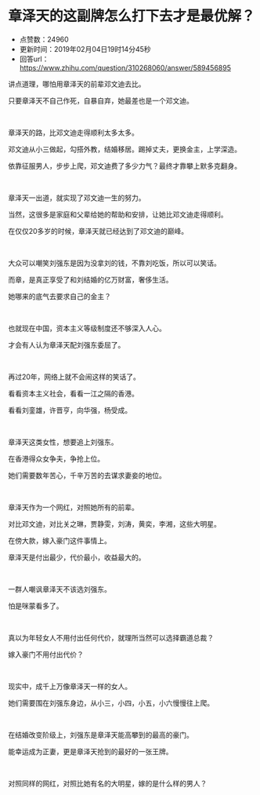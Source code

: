 # 章泽天的这副牌怎么打下去才是最优解？
- 点赞数：24960
- 更新时间：2019年02月04日19时14分45秒
- 回答url：https://www.zhihu.com/question/310268060/answer/589456895
<body>
 <p data-pid="0vnarZw2">讲点道理，哪怕用章泽天的前辈邓文迪去比。</p>
 <p data-pid="AgRJK6qJ">只要章泽天不自己作死，自暴自弃，她最差也是一个邓文迪。</p>
 <p class="ztext-empty-paragraph"><br></p>
 <p data-pid="0ShiX81B">章泽天的路，比邓文迪走得顺利太多太多。</p>
 <p data-pid="BiQBF3Bg">邓文迪从小三做起，勾搭外教，结婚移居。踢掉丈夫，更换金主，上学深造。</p>
 <p data-pid="Gmn9-8Gy">依靠征服男人，步步上爬，邓文迪费了多少力气？最终才靠攀上默多克翻身。</p>
 <p class="ztext-empty-paragraph"><br></p>
 <p data-pid="3z5ITva_">章泽天一出道，就实现了邓文迪一生的努力。</p>
 <p data-pid="A8m2Y4bf">当然，这很多是家庭和父辈给她的帮助和安排，让她比邓文迪走得顺利。</p>
 <p data-pid="9QFFTdpE">在仅仅20多岁的时候，章泽天就已经达到了邓文迪的巅峰。</p>
 <p class="ztext-empty-paragraph"><br></p>
 <p data-pid="Xa5DjTBK">大众可以嘲笑刘强东是因为没拿刘的钱，不靠刘吃饭，所以可以笑话。</p>
 <p data-pid="fzL_2en0">而章，是真正享受了和刘结婚的亿万财富，奢侈生活。</p>
 <p data-pid="y1-MaSko">她哪来的底气去要求自己的金主？</p>
 <p class="ztext-empty-paragraph"><br></p>
 <p data-pid="EXUxu4sk">也就现在中国，资本主义等级制度还不够深入人心。</p>
 <p data-pid="U-TT6Pjh">才会有人认为章泽天配刘强东委屈了。</p>
 <p class="ztext-empty-paragraph"><br></p>
 <p data-pid="KPReuRVt">再过20年，网络上就不会闹这样的笑话了。</p>
 <p data-pid="VwlG9-ba">看看资本主义社会，看看一江之隔的香港。</p>
 <p data-pid="N6o7ZqgO">看看刘銮雄，许晋亨，向华强，杨受成。</p>
 <p class="ztext-empty-paragraph"><br></p>
 <p data-pid="SX7c3lDG">章泽天这类女性，想要追上刘强东。</p>
 <p data-pid="tNv1nEWw">在香港得众女争夫，争抢上位。</p>
 <p data-pid="iUg1YDj3">她们需要数年苦心，千辛万苦的去谋求妻妾的地位。</p>
 <p class="ztext-empty-paragraph"><br></p>
 <p data-pid="4tRpkxh_">章泽天作为一个网红，对照她所有的前辈。</p>
 <p data-pid="yAnwTKZ0">对比邓文迪，对比关之琳，贾静雯，刘涛，黄奕，李湘，这些大明星。</p>
 <p data-pid="iobTsaxe">在傍大款，嫁入豪门这件事情上。</p>
 <p data-pid="CcH7gs1J">章泽天是付出最少，代价最小，收益最大的。</p>
 <p class="ztext-empty-paragraph"><br></p>
 <p data-pid="uomoQ0vU">一群人嘲讽章泽天不该选刘强东。</p>
 <p data-pid="5S-viscW">怕是咪蒙看多了。</p>
 <p class="ztext-empty-paragraph"><br></p>
 <p data-pid="7ss43OGY">真以为年轻女人不用付出任何代价，就理所当然可以选择霸道总裁？</p>
 <p data-pid="nDNujgX1">嫁入豪门不用付出代价？</p>
 <p class="ztext-empty-paragraph"><br></p>
 <p data-pid="D-Fu1FTi">现实中，成千上万像章泽天一样的女人。</p>
 <p data-pid="O44QQ8lK">她们需要围在刘强东身边，从小三，小四，小五，小六慢慢往上爬。</p>
 <p class="ztext-empty-paragraph"><br></p>
 <p data-pid="Tld0iSSC">在结婚改变阶级上，刘强东是章泽天能高攀到的最高的豪门。</p>
 <p data-pid="xko70doZ">能幸运成为正妻，更是章泽天抢到的最好的一张王牌。</p>
 <p class="ztext-empty-paragraph"><br></p>
 <p data-pid="rjOJIz1R">对照同样的网红，对照比她有名的大明星，嫁的是什么样的男人？</p>
</body>